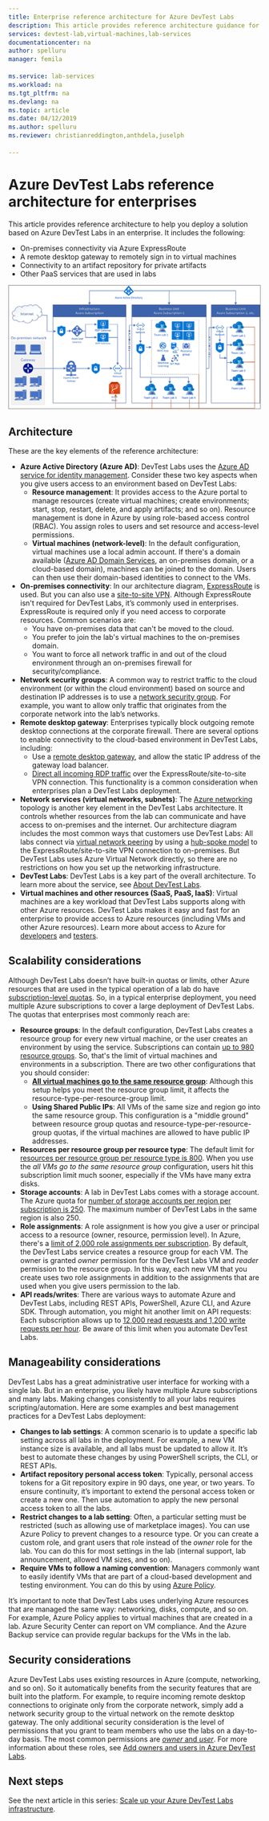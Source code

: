 ```yaml
---
title: Enterprise reference architecture for Azure DevTest Labs
description: This article provides reference architecture guidance for Azure DevTest Labs in an enterprise. 
services: devtest-lab,virtual-machines,lab-services
documentationcenter: na
author: spelluru
manager: femila

ms.service: lab-services
ms.workload: na
ms.tgt_pltfrm: na
ms.devlang: na
ms.topic: article
ms.date: 04/12/2019
ms.author: spelluru
ms.reviewer: christianreddington,anthdela,juselph

---
```


# Azure DevTest Labs reference architecture for enterprises
This article provides reference architecture to help you deploy a solution based on Azure DevTest Labs in an enterprise. It includes the following:
- On-premises connectivity via Azure ExpressRoute
- A remote desktop gateway to remotely sign in to virtual machines
- Connectivity to an artifact repository for private artifacts
- Other PaaS services that are used in labs

![Reference architecture diagram](./media/devtest-lab-reference-architecture/reference-architecture.png)

## Architecture
These are the key elements of the reference architecture:

- **Azure Active Directory (Azure AD)**: DevTest Labs uses the [Azure AD service for identity management](../active-directory/fundamentals/active-directory-whatis.md). Consider these two key aspects when you give users access to an environment based on DevTest Labs:
    - **Resource management**: It provides access to the Azure portal to manage resources (create virtual machines; create environments; start, stop, restart, delete, and apply artifacts; and so on). Resource management is done in Azure by using role-based access control (RBAC). You assign roles to users and set resource and access-level permissions.
    - **Virtual machines (network-level)**: In the default configuration, virtual machines use a local admin account. If there's a domain available ([Azure AD Domain Services](../active-directory-domain-services/overview.md), an on-premises domain, or a cloud-based domain), machines can be joined to the domain. Users can then use their domain-based identities to connect to the VMs.
- **On-premises connectivity**: In our architecture diagram, [ExpressRoute](../expressroute/expressroute-introduction.md) is used. But you can also use a [site-to-site VPN](../vpn-gateway/vpn-gateway-about-vpn-gateway-settings.md). Although ExpressRoute isn't required for DevTest Labs, it’s commonly used in enterprises. ExpressRoute is required only if you need access to corporate resources. Common scenarios are:
    - You have on-premises data that can't be moved to the cloud.
    - You prefer to join the lab's virtual machines to the on-premises domain.
    - You want to force all network traffic in and out of the cloud environment through an on-premises firewall for security/compliance.
- **Network security groups**: A common way to restrict traffic to the cloud environment (or within the cloud environment) based on source and destination IP addresses is to use a [network security group](../virtual-network/security-overview.md). For example, you want to allow only traffic that originates from the corporate network into the lab’s networks.
- **Remote desktop gateway**: Enterprises typically block outgoing remote desktop connections at the corporate firewall. There are several options to enable connectivity to the cloud-based environment in DevTest Labs, including:
  - Use a [remote desktop gateway](/windows-server/remote/remote-desktop-services/desktop-hosting-logical-architecture), and allow the static IP address of the gateway load balancer.
  - [Direct all incoming RDP traffic](../vpn-gateway/vpn-gateway-forced-tunneling-rm.md) over the ExpressRoute/site-to-site VPN connection. This functionality is a common consideration when enterprises plan a DevTest Labs deployment.
- **Network services (virtual networks, subnets)**: The [Azure networking](../networking/networking-overview.md) topology is another key element in the DevTest Labs architecture. It controls whether resources from the lab can communicate and have access to on-premises and the internet. Our architecture diagram includes the most common ways that customers use DevTest Labs: All labs connect via [virtual network peering](../virtual-network/virtual-network-peering-overview.md) by using a [hub-spoke model](/azure/architecture/reference-architectures/hybrid-networking/hub-spoke) to the ExpressRoute/site-to-site VPN connection to on-premises. But DevTest Labs uses Azure Virtual Network directly, so there are no restrictions on how you set up the networking infrastructure.
- **DevTest Labs**:  DevTest Labs is a key part of the overall architecture. To learn more about the service, see [About DevTest Labs](devtest-lab-overview.md).
- **Virtual machines and other resources (SaaS, PaaS, IaaS)**:  Virtual machines are a key workload that DevTest Labs supports along with other Azure resources. DevTest Labs makes it easy and fast for an enterprise to provide access to Azure resources (including VMs and other Azure resources). Learn more about access to Azure for [developers](devtest-lab-developer-lab.md) and [testers](devtest-lab-test-env.md).

## Scalability considerations
Although DevTest Labs doesn’t have built-in quotas or limits, other Azure resources that are used in the typical operation of a lab do have [subscription-level quotas](../azure-resource-manager/management/azure-subscription-service-limits.md). So, in a typical enterprise deployment, you need multiple Azure subscriptions to cover a large deployment of DevTest Labs. The quotas that enterprises most commonly reach are:

- **Resource groups**: In the default configuration, DevTest Labs creates a resource group for every new virtual machine, or the user creates an environment by using the service. Subscriptions can contain [up to 980 resource groups](../azure-resource-manager/management/azure-subscription-service-limits.md#subscription-limits). So, that's the limit of virtual machines and environments in a subscription. There are two other configurations that you should consider:
    - **[All virtual machines go to the same resource group](resource-group-control.md)**: Although this setup helps you meet the resource group limit, it affects the resource-type-per-resource-group limit.
    - **Using Shared Public IPs**: All VMs of the same size and region go into the same resource group. This configuration is a "middle ground" between resource group quotas and resource-type-per-resource-group quotas, if the virtual machines are allowed to have public IP addresses.
- **Resources per resource group per resource type**: The default limit for [resources per resource group per resource type is 800](../azure-resource-manager/management/azure-subscription-service-limits.md#resource-group-limits).  When you use the *all VMs go to the same resource group* configuration, users hit this subscription limit much sooner, especially if the VMs have many extra disks.
- **Storage accounts**: A lab in DevTest Labs comes with a storage account. The Azure quota for [number of storage accounts per region per subscription is 250](../azure-resource-manager/management/azure-subscription-service-limits.md#storage-limits). The maximum number of DevTest Labs in the same region is also 250.
- **Role assignments**: A role assignment is how you give a user or principal access to a resource (owner, resource, permission level). In Azure, there's a [limit of 2,000 role assignments per subscription](../azure-resource-manager/management/azure-subscription-service-limits.md#role-based-access-control-limits). By default, the DevTest Labs service creates a resource group for each VM. The owner is granted *owner* permission for the DevTest Labs VM and *reader* permission to the resource group. In this way, each new VM that you create uses two role assignments in addition to the assignments that are used when you give users permission to the lab.
- **API reads/writes**: There are various ways to automate Azure and DevTest Labs, including REST APIs, PowerShell, Azure CLI, and Azure SDK. Through automation, you might hit another limit on API requests: Each subscription allows up to [12,000 read requests and 1,200 write requests per hour](../azure-resource-manager/management/request-limits-and-throttling.md). Be aware of this limit when you automate DevTest Labs.

## Manageability considerations
DevTest Labs has a great administrative user interface for working with a single lab. But in an enterprise, you likely have multiple Azure subscriptions and many labs. Making changes consistently to all your labs requires scripting/automation. Here are some examples and best management practices for a DevTest Labs deployment:

- **Changes to lab settings**: A common scenario is to update a specific lab setting across all labs in the deployment. For example, a new VM instance size is available, and all labs must be updated to allow it. It’s best to automate these changes by using  PowerShell scripts, the CLI, or REST APIs.  
- **Artifact repository personal access token**:  Typically, personal access tokens for a Git repository expire in 90 days, one year, or two years. To ensure continuity, it’s important to extend the personal access token or create a new one. Then use automation to apply the new personal access token to all the labs.
- **Restrict changes to a lab setting**: Often, a particular setting must be restricted (such as allowing use of marketplace images). You can use Azure Policy to prevent changes to a resource type. Or you can create a custom role, and grant users that role instead of the *owner* role for the lab. You can do this for most settings in the lab (internal support, lab announcement, allowed VM sizes, and so on).
- **Require VMs to follow a naming convention**: Managers commonly want to easily identify VMs that are part of a cloud-based development and testing environment. You can do this by using [Azure Policy](https://github.com/Azure/azure-policy/tree/master/samples/TextPatterns/allow-multiple-name-patterns).

It’s important to note that DevTest Labs uses underlying Azure resources that are managed the same way: networking, disks, compute, and so on. For example, Azure Policy applies to virtual machines that are created in a lab. Azure Security Center can report on VM compliance. And the Azure Backup service can provide regular backups for the VMs in the lab.

## Security considerations
Azure DevTest Labs uses existing resources in Azure (compute, networking, and so on). So it automatically benefits from the security features that are built into the platform. For example, to require incoming remote desktop connections to originate only from the corporate network, simply add a network security group to the virtual network on the remote desktop gateway. The only additional security consideration is the level of permissions that you grant to team members who use the labs on a day-to-day basis. The most common permissions are [*owner* and *user*](devtest-lab-add-devtest-user.md). For more information about these roles, see [Add owners and users in Azure DevTest Labs](devtest-lab-add-devtest-user.md).

## Next steps
See the next article in this series: [Scale up your Azure DevTest Labs infrastructure](devtest-lab-guidance-scale.md).
